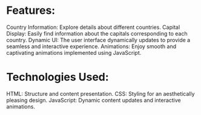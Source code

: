 <h1>Features:</h1>
Country Information: Explore details about different countries.
Capital Display: Easily find information about the capitals corresponding to each country.
Dynamic UI: The user interface dynamically updates to provide a seamless and interactive experience.
Animations: Enjoy smooth and captivating animations implemented using JavaScript.

<h1>Technologies Used:</h1>
HTML: Structure and content presentation.
CSS: Styling for an aesthetically pleasing design.
JavaScript: Dynamic content updates and interactive animations.
